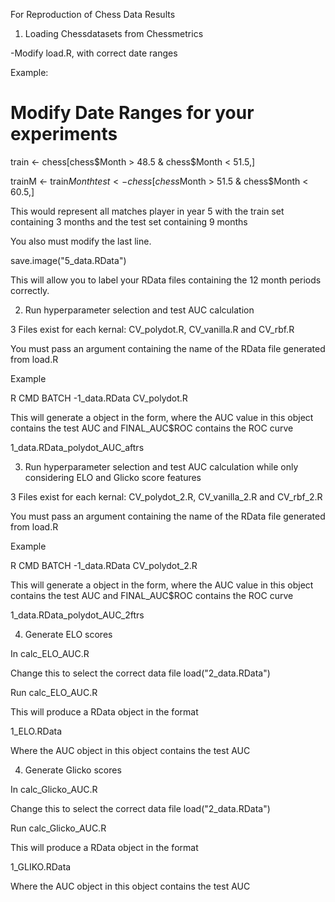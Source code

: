 For Reproduction of Chess Data Results

1. Loading Chessdatasets from Chessmetrics

-Modify load.R, with correct date ranges

Example:

# Modify Date Ranges for your experiments
train <- chess[chess$Month > 48.5 & chess$Month < 51.5,]

trainM <- train$Month
test <- chess[chess$Month > 51.5 & chess$Month < 60.5,]


This would represent all matches player in year 5 with the train set containing 3 months and the test set containing 9 months

You also must modify the last line.

save.image("5_data.RData")

This will allow you to label your RData files containing the 12 month periods correctly.

2.  Run hyperparameter selection and test AUC calculation

3 Files exist for each kernal: CV_polydot.R, CV_vanilla.R and CV_rbf.R

You must pass an argument containing the name of the RData file generated from load.R

Example

R CMD BATCH -1_data.RData CV_polydot.R

This will generate a object in the form, where the AUC value in this object contains the test AUC and FINAL_AUC$ROC contains the ROC curve

1_data.RData_polydot_AUC_aftrs

3. Run hyperparameter selection and test AUC calculation while only considering ELO and Glicko score features

3 Files exist for each kernal: CV_polydot_2.R, CV_vanilla_2.R and CV_rbf_2.R

You must pass an argument containing the name of the RData file generated from load.R

Example

R CMD BATCH -1_data.RData CV_polydot_2.R

This will generate a object in the form, where the AUC value in	this object contains the test AUC and FINAL_AUC$ROC contains the ROC curve

1_data.RData_polydot_AUC_2ftrs

4. Generate ELO scores

In calc_ELO_AUC.R

Change this to select the correct data file
load("2_data.RData")

Run calc_ELO_AUC.R

This will produce a RData object in the format

1_ELO.RData

Where the AUC object in this object contains the test AUC

4. Generate Glicko scores

In calc_Glicko_AUC.R

Change this to select the correct data file
load("2_data.RData")

Run calc_Glicko_AUC.R

This will produce a RData object in the format

1_GLIKO.RData

Where the AUC object in this object contains the test AUC